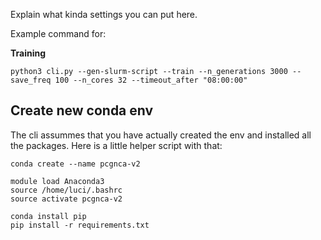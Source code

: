 Explain what kinda settings you can put here.

Example command for:

**Training**

```
python3 cli.py --gen-slurm-script --train --n_generations 3000 --save_freq 100 --n_cores 32 --timeout_after "08:00:00"
```


## Create new conda env

The cli assummes that you have actually created the env and installed all the packages. Here is a little helper script with that: 

```
conda create --name pcgnca-v2

module load Anaconda3
source /home/luci/.bashrc
source activate pcgnca-v2

conda install pip
pip install -r requirements.txt
```